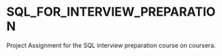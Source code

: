 # SQL_FOR_INTERVIEW_PREPARATION
 Project Assignment for the SQL interview preparation course on coursera.
